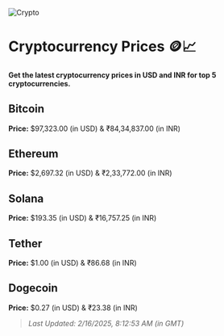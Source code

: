 
![Crypto](https://www.techguide.com.au/wp-content/uploads/2020/11/crypto3.jpeg)

# Cryptocurrency Prices 🪙📈

#### Get the latest cryptocurrency prices in USD and INR for top 5 cryptocurrencies.

## Bitcoin

**Price:** $97,323.00 (in USD) & ₹84,34,837.00 (in INR)

## Ethereum

**Price:** $2,697.32 (in USD) & ₹2,33,772.00 (in INR)

## Solana

**Price:** $193.35 (in USD) & ₹16,757.25 (in INR)

## Tether

**Price:** $1.00 (in USD) & ₹86.68 (in INR)

## Dogecoin

**Price:** $0.27 (in USD) & ₹23.38 (in INR)

> _Last Updated: 2/16/2025, 8:12:53 AM (in GMT)_
